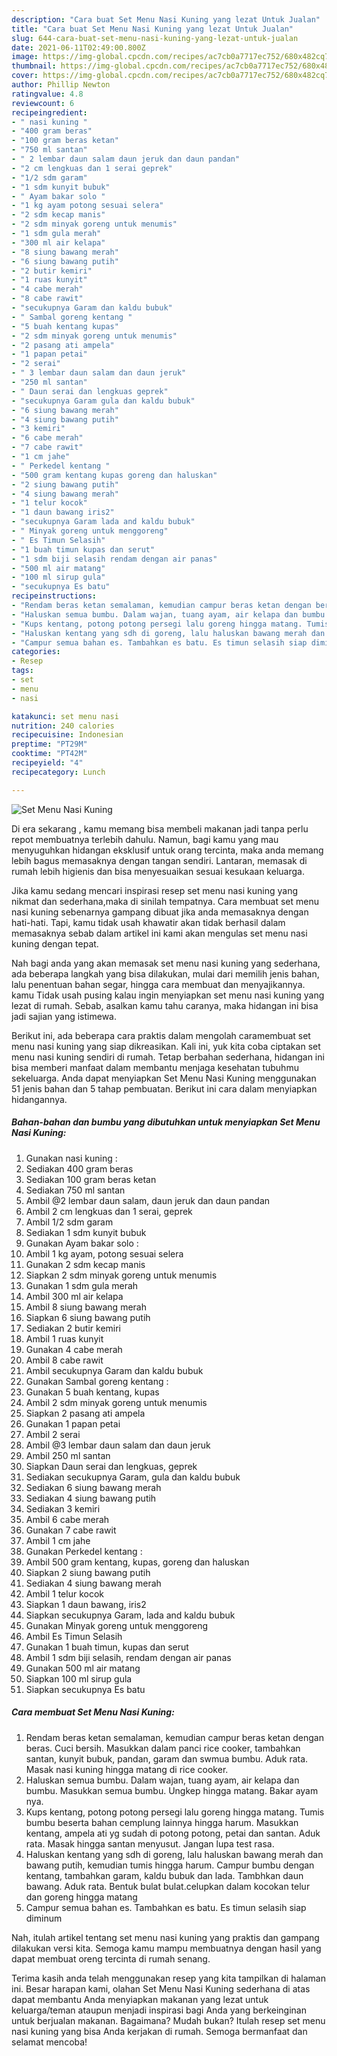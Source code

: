 ```yaml
---
description: "Cara buat Set Menu Nasi Kuning yang lezat Untuk Jualan"
title: "Cara buat Set Menu Nasi Kuning yang lezat Untuk Jualan"
slug: 644-cara-buat-set-menu-nasi-kuning-yang-lezat-untuk-jualan
date: 2021-06-11T02:49:00.800Z
image: https://img-global.cpcdn.com/recipes/ac7cb0a7717ec752/680x482cq70/set-menu-nasi-kuning-foto-resep-utama.jpg
thumbnail: https://img-global.cpcdn.com/recipes/ac7cb0a7717ec752/680x482cq70/set-menu-nasi-kuning-foto-resep-utama.jpg
cover: https://img-global.cpcdn.com/recipes/ac7cb0a7717ec752/680x482cq70/set-menu-nasi-kuning-foto-resep-utama.jpg
author: Phillip Newton
ratingvalue: 4.8
reviewcount: 6
recipeingredient:
- " nasi kuning "
- "400 gram beras"
- "100 gram beras ketan"
- "750 ml santan"
- " 2 lembar daun salam daun jeruk dan daun pandan"
- "2 cm lengkuas dan 1 serai geprek"
- "1/2 sdm garam"
- "1 sdm kunyit bubuk"
- " Ayam bakar solo "
- "1 kg ayam potong sesuai selera"
- "2 sdm kecap manis"
- "2 sdm minyak goreng untuk menumis"
- "1 sdm gula merah"
- "300 ml air kelapa"
- "8 siung bawang merah"
- "6 siung bawang putih"
- "2 butir kemiri"
- "1 ruas kunyit"
- "4 cabe merah"
- "8 cabe rawit"
- "secukupnya Garam dan kaldu bubuk"
- " Sambal goreng kentang "
- "5 buah kentang kupas"
- "2 sdm minyak goreng untuk menumis"
- "2 pasang ati ampela"
- "1 papan petai"
- "2 serai"
- " 3 lembar daun salam dan daun jeruk"
- "250 ml santan"
- " Daun serai dan lengkuas geprek"
- "secukupnya Garam gula dan kaldu bubuk"
- "6 siung bawang merah"
- "4 siung bawang putih"
- "3 kemiri"
- "6 cabe merah"
- "7 cabe rawit"
- "1 cm jahe"
- " Perkedel kentang "
- "500 gram kentang kupas goreng dan haluskan"
- "2 siung bawang putih"
- "4 siung bawang merah"
- "1 telur kocok"
- "1 daun bawang iris2"
- "secukupnya Garam lada and kaldu bubuk"
- " Minyak goreng untuk menggoreng"
- " Es Timun Selasih"
- "1 buah timun kupas dan serut"
- "1 sdm biji selasih rendam dengan air panas"
- "500 ml air matang"
- "100 ml sirup gula"
- "secukupnya Es batu"
recipeinstructions:
- "Rendam beras ketan semalaman, kemudian campur beras ketan dengan beras. Cuci bersih. Masukkan dalam panci rice cooker, tambahkan santan, kunyit bubuk, pandan, garam dan swmua bumbu. Aduk rata. Masak nasi kuning hingga matang di rice cooker."
- "Haluskan semua bumbu. Dalam wajan, tuang ayam, air kelapa dan bumbu. Masukkan semua bumbu. Ungkep hingga matang. Bakar ayam nya."
- "Kups kentang, potong potong persegi lalu goreng hingga matang. Tumis bumbu beserta bahan cemplung lainnya hingga harum. Masukkan kentang, ampela ati yg sudah di potong potong, petai dan santan. Aduk rata. Masak hingga santan menyusut. Jangan lupa test rasa."
- "Haluskan kentang yang sdh di goreng, lalu haluskan bawang merah dan bawang putih, kemudian tumis hingga harum. Campur bumbu dengan kentang, tambahkan garam, kaldu bubuk dan lada. Tambhkan daun bawang. Aduk rata. Bentuk bulat bulat.celupkan dalam kocokan telur dan goreng hingga matang"
- "Campur semua bahan es. Tambahkan es batu. Es timun selasih siap diminum"
categories:
- Resep
tags:
- set
- menu
- nasi

katakunci: set menu nasi 
nutrition: 240 calories
recipecuisine: Indonesian
preptime: "PT29M"
cooktime: "PT42M"
recipeyield: "4"
recipecategory: Lunch

---
```



![Set Menu Nasi Kuning](https://img-global.cpcdn.com/recipes/ac7cb0a7717ec752/680x482cq70/set-menu-nasi-kuning-foto-resep-utama.jpg)

Di era  sekarang , kamu memang bisa membeli makanan jadi tanpa perlu repot membuatnya terlebih dahulu. Namun, bagi kamu yang mau menyuguhkan hidangan eksklusif untuk orang tercinta, maka anda memang lebih bagus memasaknya dengan tangan sendiri. Lantaran, memasak di rumah lebih higienis dan bisa menyesuaikan sesuai kesukaan keluarga.

Jika kamu sedang mencari inspirasi resep set menu nasi kuning yang nikmat dan sederhana,maka di sinilah tempatnya. Cara membuat set menu nasi kuning  sebenarnya gampang dibuat jika anda memasaknya dengan hati-hati. Tapi, kamu tidak usah khawatir akan tidak berhasil dalam memasaknya 
sebab dalam artikel ini kami akan mengulas set menu nasi kuning dengan tepat.  



Nah bagi anda yang akan memasak set menu nasi kuning yang sederhana, ada beberapa langkah yang bisa dilakukan, mulai dari memilih jenis bahan, lalu penentuan bahan segar, hingga cara membuat dan menyajikannya. kamu Tidak usah pusing kalau ingin menyiapkan set menu nasi kuning yang lezat di rumah. Sebab, asalkan kamu  tahu caranya, maka hidangan ini bisa jadi sajian yang istimewa.

Berikut ini, ada beberapa cara praktis  dalam mengolah caramembuat set menu nasi kuning yang siap dikreasikan. Kali ini, yuk kita coba ciptakan set menu nasi kuning sendiri di rumah. Tetap berbahan sederhana, hidangan ini bisa memberi manfaat dalam membantu menjaga kesehatan tubuhmu sekeluarga. Anda dapat menyiapkan Set Menu Nasi Kuning menggunakan 51 jenis bahan dan 5 tahap pembuatan. Berikut ini cara dalam menyiapkan hidangannya.

<!--inarticleads1-->

##### Bahan-bahan dan bumbu yang dibutuhkan untuk menyiapkan Set Menu Nasi Kuning:

1. Gunakan  nasi kuning :
1. Sediakan 400 gram beras
1. Sediakan 100 gram beras ketan
1. Sediakan 750 ml santan
1. Ambil  @2 lembar daun salam, daun jeruk dan daun pandan
1. Ambil 2 cm lengkuas dan 1 serai, geprek
1. Ambil 1/2 sdm garam
1. Sediakan 1 sdm kunyit bubuk
1. Gunakan  Ayam bakar solo :
1. Ambil 1 kg ayam, potong sesuai selera
1. Gunakan 2 sdm kecap manis
1. Siapkan 2 sdm minyak goreng untuk menumis
1. Gunakan 1 sdm gula merah
1. Ambil 300 ml air kelapa
1. Ambil 8 siung bawang merah
1. Siapkan 6 siung bawang putih
1. Sediakan 2 butir kemiri
1. Ambil 1 ruas kunyit
1. Gunakan 4 cabe merah
1. Ambil 8 cabe rawit
1. Ambil secukupnya Garam dan kaldu bubuk
1. Gunakan  Sambal goreng kentang :
1. Gunakan 5 buah kentang, kupas
1. Ambil 2 sdm minyak goreng untuk menumis
1. Siapkan 2 pasang ati ampela
1. Gunakan 1 papan petai
1. Ambil 2 serai
1. Ambil  @3 lembar daun salam dan daun jeruk
1. Ambil 250 ml santan
1. Siapkan  Daun serai dan lengkuas, geprek
1. Sediakan secukupnya Garam, gula dan kaldu bubuk
1. Sediakan 6 siung bawang merah
1. Sediakan 4 siung bawang putih
1. Sediakan 3 kemiri
1. Ambil 6 cabe merah
1. Gunakan 7 cabe rawit
1. Ambil 1 cm jahe
1. Gunakan  Perkedel kentang :
1. Ambil 500 gram kentang, kupas, goreng dan haluskan
1. Siapkan 2 siung bawang putih
1. Sediakan 4 siung bawang merah
1. Ambil 1 telur kocok
1. Siapkan 1 daun bawang, iris2
1. Siapkan secukupnya Garam, lada and kaldu bubuk
1. Gunakan  Minyak goreng untuk menggoreng
1. Ambil  Es Timun Selasih
1. Gunakan 1 buah timun, kupas dan serut
1. Ambil 1 sdm biji selasih, rendam dengan air panas
1. Gunakan 500 ml air matang
1. Siapkan 100 ml sirup gula
1. Siapkan secukupnya Es batu




<!--inarticleads2-->

##### Cara membuat Set Menu Nasi Kuning:

1. Rendam beras ketan semalaman, kemudian campur beras ketan dengan beras. Cuci bersih. Masukkan dalam panci rice cooker, tambahkan santan, kunyit bubuk, pandan, garam dan swmua bumbu. Aduk rata. Masak nasi kuning hingga matang di rice cooker.
1. Haluskan semua bumbu. Dalam wajan, tuang ayam, air kelapa dan bumbu. Masukkan semua bumbu. Ungkep hingga matang. Bakar ayam nya.
1. Kups kentang, potong potong persegi lalu goreng hingga matang. Tumis bumbu beserta bahan cemplung lainnya hingga harum. Masukkan kentang, ampela ati yg sudah di potong potong, petai dan santan. Aduk rata. Masak hingga santan menyusut. Jangan lupa test rasa.
1. Haluskan kentang yang sdh di goreng, lalu haluskan bawang merah dan bawang putih, kemudian tumis hingga harum. Campur bumbu dengan kentang, tambahkan garam, kaldu bubuk dan lada. Tambhkan daun bawang. Aduk rata. Bentuk bulat bulat.celupkan dalam kocokan telur dan goreng hingga matang
1. Campur semua bahan es. Tambahkan es batu. Es timun selasih siap diminum




Nah, itulah artikel tentang  set menu nasi kuning  yang praktis dan gampang dilakukan versi kita. Semoga kamu mampu membuatnya dengan hasil yang dapat membuat oreng tercinta di rumah senang. 

Terima kasih anda telah menggunakan resep yang kita tampilkan di halaman ini. Besar harapan kami, olahan  Set Menu Nasi Kuning sederhana di atas dapat membantu Anda menyiapkan makanan yang lezat untuk keluarga/teman ataupun menjadi inspirasi bagi Anda yang berkeinginan untuk berjualan makanan. Bagaimana? Mudah bukan? Itulah resep set menu nasi kuning yang bisa Anda kerjakan di rumah. Semoga bermanfaat dan selamat mencoba!

